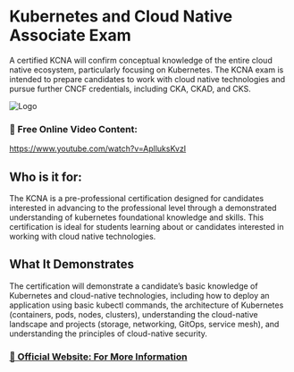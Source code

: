 # Kubernetes and Cloud Native Associate Exam

A certified KCNA will confirm conceptual knowledge of the entire cloud native ecosystem, particularly focusing on Kubernetes. The KCNA exam is intended to prepare candidates to work with cloud native technologies and pursue further CNCF credentials, including CKA, CKAD, and CKS.

![Logo](https://training.linuxfoundation.org/wp-content/uploads/2021/09/KCNA-Logo-300x300.png)

### 🔗 Free Online Video Content:

https://www.youtube.com/watch?v=AplluksKvzI


## Who is it for:
The KCNA is a pre-professional certification designed for candidates interested in advancing to the professional level through a demonstrated understanding of kubernetes foundational knowledge and skills. This certification is ideal for students learning about or candidates interested in working with cloud native technologies.

## What It Demonstrates
The certification will demonstrate a candidate’s basic knowledge of Kubernetes and cloud-native technologies, including how to deploy an application using basic kubectl commands, the architecture of Kubernetes (containers, pods, nodes, clusters), understanding the cloud-native landscape and projects (storage, networking, GitOps, service mesh), and understanding the principles of cloud-native security.

### [🔗 Official Website: For More Information](https://training.linuxfoundation.org/certification/kubernetes-cloud-native-associate/)